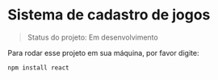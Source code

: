 <h1>Sistema de cadastro de jogos</h1>

>Status do projeto: Em desenvolvimento

Para rodar esse projeto em sua máquina, por favor digite:

````
npm install react
````
